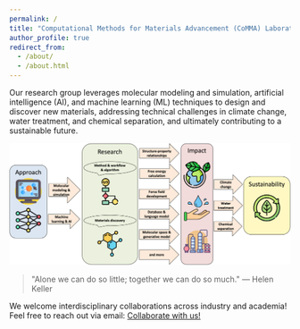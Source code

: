 ```yaml
---
permalink: /
title: "Computational Methods for Materials Advancement (CoMMA) Laboratory" #"<u>Co</u>mputational <u>M</u>ethods for <u>M</u>aterials <u>A</u>dvancement (CoMMA) Laboratory"
author_profile: true
redirect_from: 
  - /about/
  - /about.html
---
```


Our research group leverages molecular modeling and simulation, artificial intelligence (AI), and machine learning (ML) techniques to design and discover new materials, addressing technical challenges in climate change, water treatment, and chemical separation, and ultimately contributing to a sustainable future.

![research](/images/research.png)

> "Alone we can do so little; together we can do so much." — Helen Keller

We welcome interdisciplinary collaborations across industry and academia! Feel free to reach out via email:
[Collaborate with us!](mailto:nwang@uttyler.edu)
